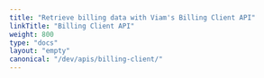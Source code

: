 ```yaml
---
title: "Retrieve billing data with Viam's Billing Client API"
linkTitle: "Billing Client API"
weight: 800
type: "docs"
layout: "empty"
canonical: "/dev/apis/billing-client/"
---
```

